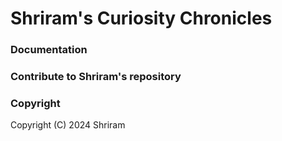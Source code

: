 # Shriram's Curiosity Chronicles

### Documentation

### Contribute to Shriram's repository

### Copyright

Copyright (C) 2024 Shriram
